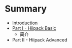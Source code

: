 # Summary

* [Introduction](README.md)
* [Part I - Hiipack Basic](introduction)
   * 简介
* Part II - Hiipack Advanced

